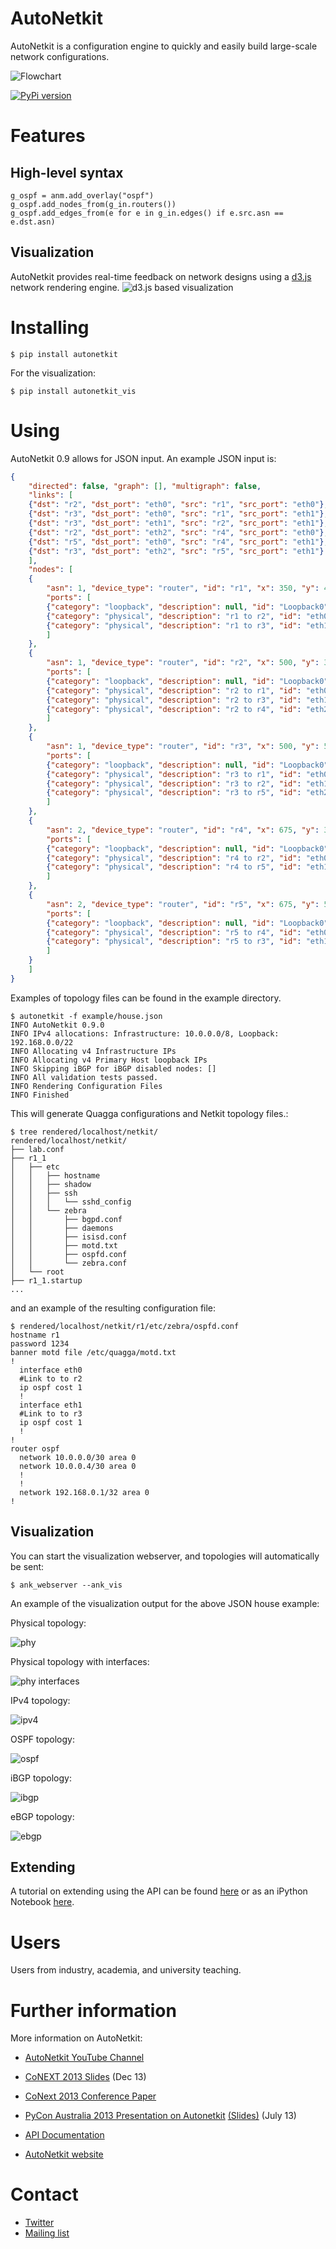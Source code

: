 # AutoNetkit

AutoNetkit is a configuration engine to quickly and easily build large-scale network configurations.

![Flowchart](http://sk2.github.io/autonetkit/img/flowchart.png)

[![PyPi version](https://pypip.in/v/autonetkit/badge.png)](https://crate.io/packages/autonetkit/)

# Features

## High-level syntax

    g_ospf = anm.add_overlay("ospf")
    g_ospf.add_nodes_from(g_in.routers())
    g_ospf.add_edges_from(e for e in g_in.edges() if e.src.asn == e.dst.asn)

## Visualization

AutoNetkit provides real-time feedback on network designs using a [d3.js](http://d3js.org) network rendering engine.
![d3.js based visualization](http://sk2.github.io/autonetkit/img/ank_vis.png)

# Installing

    $ pip install autonetkit

For the visualization:

    $ pip install autonetkit_vis

# Using

AutoNetkit 0.9 allows for JSON input. An example JSON input is:

```JSON
{
    "directed": false, "graph": [], "multigraph": false,
    "links": [
    {"dst": "r2", "dst_port": "eth0", "src": "r1", "src_port": "eth0"},
    {"dst": "r3", "dst_port": "eth0", "src": "r1", "src_port": "eth1"},
    {"dst": "r3", "dst_port": "eth1", "src": "r2", "src_port": "eth1"},
    {"dst": "r2", "dst_port": "eth2", "src": "r4", "src_port": "eth0"},
    {"dst": "r5", "dst_port": "eth0", "src": "r4", "src_port": "eth1"},
    {"dst": "r3", "dst_port": "eth2", "src": "r5", "src_port": "eth1"}
    ],
    "nodes": [
    {
        "asn": 1, "device_type": "router", "id": "r1", "x": 350, "y": 400,
        "ports": [
        {"category": "loopback", "description": null, "id": "Loopback0"},
        {"category": "physical", "description": "r1 to r2", "id": "eth0"},
        {"category": "physical", "description": "r1 to r3", "id": "eth1"}
        ]
    },
    {
        "asn": 1, "device_type": "router", "id": "r2", "x": 500, "y": 300,
        "ports": [
        {"category": "loopback", "description": null, "id": "Loopback0"},
        {"category": "physical", "description": "r2 to r1", "id": "eth0"},
        {"category": "physical", "description": "r2 to r3", "id": "eth1"},
        {"category": "physical", "description": "r2 to r4", "id": "eth2"}
        ]
    },
    {
        "asn": 1, "device_type": "router", "id": "r3", "x": 500, "y": 500,
        "ports": [
        {"category": "loopback", "description": null, "id": "Loopback0"},
        {"category": "physical", "description": "r3 to r1", "id": "eth0"},
        {"category": "physical", "description": "r3 to r2", "id": "eth1"},
        {"category": "physical", "description": "r3 to r5", "id": "eth2"}
        ]
    },
    {
        "asn": 2, "device_type": "router", "id": "r4", "x": 675, "y": 300,
        "ports": [
        {"category": "loopback", "description": null, "id": "Loopback0"},
        {"category": "physical", "description": "r4 to r2", "id": "eth0"},
        {"category": "physical", "description": "r4 to r5", "id": "eth1"}
        ]
    },
    {
        "asn": 2, "device_type": "router", "id": "r5", "x": 675, "y": 500,
        "ports": [
        {"category": "loopback", "description": null, "id": "Loopback0"},
        {"category": "physical", "description": "r5 to r4", "id": "eth0"},
        {"category": "physical", "description": "r5 to r3", "id": "eth1"}
        ]
    }
    ]
}
```

Examples of topology files can be found in the example directory.

    $ autonetkit -f example/house.json
    INFO AutoNetkit 0.9.0
    INFO IPv4 allocations: Infrastructure: 10.0.0.0/8, Loopback: 192.168.0.0/22
    INFO Allocating v4 Infrastructure IPs
    INFO Allocating v4 Primary Host loopback IPs
    INFO Skipping iBGP for iBGP disabled nodes: []
    INFO All validation tests passed.
    INFO Rendering Configuration Files
    INFO Finished


This will generate Quagga configurations and Netkit topology files.:

    $ tree rendered/localhost/netkit/
    rendered/localhost/netkit/
    ├── lab.conf
    ├── r1_1
    │   ├── etc
    │   │   ├── hostname
    │   │   ├── shadow
    │   │   ├── ssh
    │   │   │   └── sshd_config
    │   │   └── zebra
    │   │       ├── bgpd.conf
    │   │       ├── daemons
    │   │       ├── isisd.conf
    │   │       ├── motd.txt
    │   │       ├── ospfd.conf
    │   │       └── zebra.conf
    │   └── root
    ├── r1_1.startup
    ...

and an example of the resulting configuration file:

    $ rendered/localhost/netkit/r1/etc/zebra/ospfd.conf
    hostname r1
    password 1234
    banner motd file /etc/quagga/motd.txt
    !
      interface eth0
      #Link to to r2
      ip ospf cost 1
      !
      interface eth1
      #Link to to r3
      ip ospf cost 1
      !
    !
    router ospf
      network 10.0.0.0/30 area 0
      network 10.0.0.4/30 area 0
      !
      !
      network 192.168.0.1/32 area 0
    !



## Visualization
You can start the visualization webserver, and topologies will automatically be sent:

    $ ank_webserver --ank_vis

An example of the visualization output for the above JSON house example:

Physical topology:

![phy](http://sk2.github.io/autonetkit/json_house/phy.png)

Physical topology with interfaces:

![phy interfaces](http://sk2.github.io/autonetkit/json_house/phy_int.png)



IPv4 topology:

![ipv4](http://sk2.github.io/autonetkit/json_house/ipv4.png)

OSPF topology:

![ospf](http://sk2.github.io/autonetkit/json_house/ospf.png)

iBGP topology:

![ibgp](http://sk2.github.io/autonetkit/json_house/ibgp.png)

eBGP topology:

![ebgp](http://sk2.github.io/autonetkit/json_house/ebgp.png)


## Extending
A tutorial on extending using the API can be found [here](http://sk2.github.io/autonetkit/tutorial/extending.html) or as an iPython Notebook  [here](http://sk2.github.io/autonetkit/tutorial/extending.ipynb).


# Users

Users from industry, academia, and university teaching.

# Further information

More information on AutoNetkit:

*  [AutoNetkit YouTube Channel](http://www.youtube.com/autonetkit)
*  [CoNEXT 2013 Slides](https://db.tt/JkRrU5q5) (Dec 13)
*  [CoNext 2013 Conference Paper](http://conferences.sigcomm.org/co-next/2013/program/p235.pdf)
*  [PyCon Australia 2013 Presentation on Autonetkit](http://t.co/H4NWROoAJK) [(Slides)](http://t.co/x0NXLMATEq) (July 13)

*  [API Documentation](https://autonetkit.readthedocs.org/)
*  [AutoNetkit website](http://www.autonetkit.org)

# Contact
*  [Twitter](https://twitter.com/autonetkit)
*  [Mailing list](https://groups.google.com/group/autonetkit)

